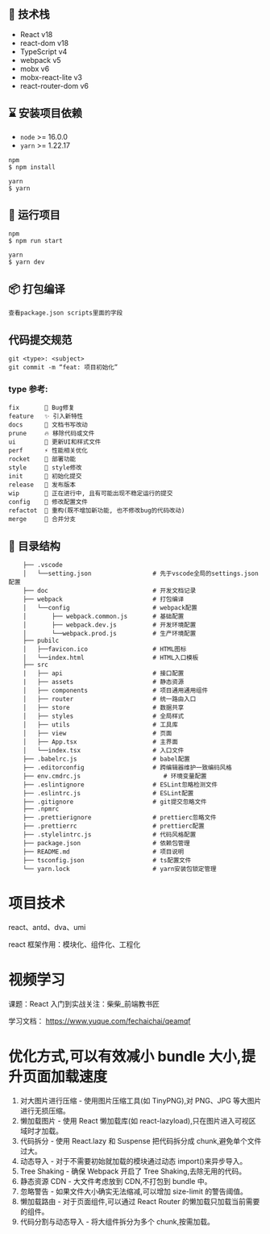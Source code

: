 ## 🚀 技术栈

-   React v18
-   react-dom v18
-   TypeScript v4
-   webpack v5
-   mobx v6
-   mobx-react-lite v3
-   react-router-dom v6

## ⌛️ 安装项目依赖

-   `node` >= 16.0.0
-   `yarn` >= 1.22.17

```
npm
$ npm install

yarn
$ yarn
```

## 🚀 运行项目

```
npm
$ npm run start

yarn
$ yarn dev
```

## 📦 打包编译

```
查看package.json scripts里面的字段
```

## 代码提交规范

```
git <type>: <subject>
git commit -m “feat: 项目初始化”
```

### type 参考:

```
fix       🐛 Bug修复
feature   ✨ 引入新特性
docs      📝 文档书写改动
prune     🔥 移除代码或文件
ui        💄 更新UI和样式文件
perf      ⚡ 性能相关优化
rocket    🚀 部署功能
style     🎨 style修改
init      🎉 初始化提交
release   🔖 发布版本
wip       🚧 正在进行中, 且有可能出现不稳定运行的提交
config    🔧 修改配置文件
refactot  🔨 重构(既不增加新功能, 也不修改bug的代码改动)
merge     🔀 合并分支
```

## 📂 目录结构

```
    ├── .vscode
    │   └──setting.json                 # 先于vscode全局的settings.json配置
    ├── doc                             # 开发文档记录
    ├── webpack                         # 打包编译
    │   └──config                       # webpack配置
    │       ├── webpack.common.js       # 基础配置
    │       ├── webpack.dev.js          # 开发环境配置
    │       └──webpack.prod.js          # 生产环境配置
    ├── pubilc
    │   ├──favicon.ico                  # HTML图标
    │   └──index.html                   # HTML入口模板
    ├── src
    |   ├── api                         # 接口配置
    |   ├── assets                      # 静态资源
    │   ├── components                  # 项目通用通用组件
    │   ├── router                      # 统一路由入口
    │   ├── store                       # 数据共享
    │   ├── styles                      # 全局样式
    │   ├── utils                       # 工具库
    │   ├── view                        # 页面
    │   ├── App.tsx                     # 主界面
    │   └──index.tsx                    # 入口文件
    ├── .babelrc.js                     # babel配置
    ├── .editorconfig                   # 跨编辑器维护一致编码风格
    ├── env.cmdrc.js                       # 环境变量配置
    ├── .eslintignore                   # ESLint忽略检测文件
    ├── .eslintrc.js                    # ESLint配置
    ├── .gitignore                      # git提交忽略文件
    ├── .npmrc
    ├── .prettierignore                 # prettierc忽略文件
    ├── .prettierrc                     # prettierc配置
    ├── .stylelintrc.js                 # 代码风格配置
    ├── package.json                    # 依赖包管理
    ├── README.md                       # 项目说明
    ├── tsconfig.json                   # ts配置文件
    └── yarn.lock                       # yarn安装包锁定管理

```

# 项目技术

react、antd、dva、umi

react 框架作用：模块化、组件化、工程化

# 视频学习

课题：React 入门到实战关注：柴柴\_前端教书匠

学习文档： https://www.yuque.com/fechaichai/qeamqf

# 优化方式,可以有效减小 bundle 大小,提升页面加载速度

1. 对大图片进行压缩 - 使用图片压缩工具(如 TinyPNG),对 PNG、JPG 等大图片进行无损压缩。
2. 懒加载图片 - 使用 React 懒加载库(如 react-lazyload),只在图片进入可视区域时才加载。
3. 代码拆分 - 使用 React.lazy 和 Suspense 把代码拆分成 chunk,避免单个文件过大。
4. 动态导入 - 对于不需要初始就加载的模块通过动态 import()来异步导入。
5. Tree Shaking - 确保 Webpack 开启了 Tree Shaking,去除无用的代码。
6. 静态资源 CDN - 大文件考虑放到 CDN,不打包到 bundle 中。
7. 忽略警告 - 如果文件大小确实无法缩减,可以增加 size-limit 的警告阈值。
8. 懒加载路由 - 对于页面组件,可以通过 React Router 的懒加载只加载当前需要的组件。
9. 代码分割与动态导入 - 将大组件拆分为多个 chunk,按需加载。
